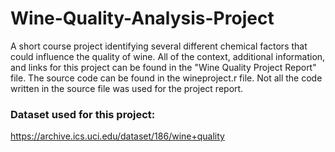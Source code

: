 # Wine-Quality-Analysis-Project
A short course project identifying several different chemical factors that could influence the quality of wine.
All of the context, additional information, and links for this project can be found in the "Wine Quality Project Report" file. 
The source code can be found in the wineproject.r file. Not all the code written in the source file was used for the project report. 

### **Dataset used for this project:** 
https://archive.ics.uci.edu/dataset/186/wine+quality

